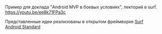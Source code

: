 Пример для доклада "Android MVP в боевых условиях", лекторий в surf. https://youtu.be/ee8k71FPa3c

Представленные идеи реализованы в открытом фреймворке [Surf Android Standard](https://github.com/surfstudio/SurfAndroidStandard/)
